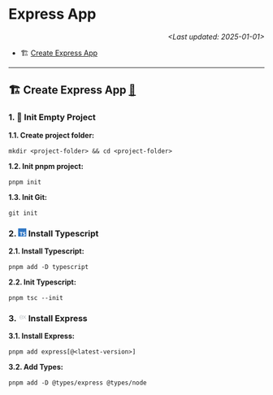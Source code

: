 # Express App

<p align="right"><em>&lt;Last updated: 2025-01-01&gt;</em></p>

- 🏗️ [Create Express App](#-create-express-app-)

************


## 🏗️ Create Express App [🔺](#express-app)

### 1. 📂 Init Empty Project

**1.1. Create project folder:**

```shell
mkdir <project-folder> && cd <project-folder>
```

**1.2. Init pnpm project:**

```shell
pnpm init
```

**1.3. Init Git:**

```shell
git init
```

### 2. ![typescript](../_assets/icons/typescript-16.png) Install Typescript

**2.1. Install Typescript:**

```shell
pnpm add -D typescript
```

**2.2. Init Typescript:**

```shell
pnpm tsc --init
```

### 3. ![express](../_assets/icons/express-16.png) Install Express

**3.1. Install Express:**

```shell
pnpm add express[@<latest-version>]
```

**3.2. Add Types:**

```shell
pnpm add -D @types/express @types/node
```
